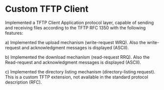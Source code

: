 # Custom TFTP Client

Implemented a TFTP Client Application protocol layer, capable of sending and receiving files according to the TFTP RFC 1350 with the following features:

a) Implemented the upload mechanism (write-request WRQ). Also the write-request and acknowledgment messages is displayed (ASCII).

b) Implemented the download mechanism (read-request RRQ). Also the Read-request and acknowledgment messages is displayed (ASCII).

c) Implemented the directory listing mechanism (directory-listing request). This is a custom TFTP extension, not available in the standard protocol description (RFC).